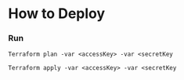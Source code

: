 # How to Deploy

### Run 

`Terraform plan -var <accessKey> -var <secretKey`

`Terraform apply -var <accessKey> -var <secretKey`

